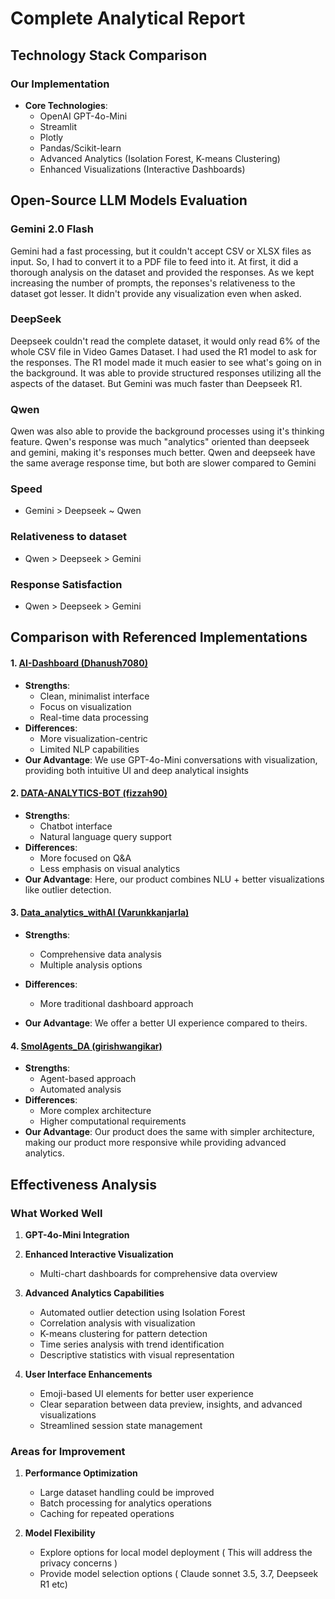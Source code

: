 # Complete Analytical Report

## Technology Stack Comparison

### Our Implementation
- **Core Technologies**: 
  - OpenAI GPT-4o-Mini
  - Streamlit
  - Plotly
  - Pandas/Scikit-learn
  - Advanced Analytics (Isolation Forest, K-means Clustering)
  - Enhanced Visualizations (Interactive Dashboards)

## Open-Source LLM Models Evaluation

### Gemini 2.0 Flash

Gemini had a fast processing, but it couldn't accept CSV or XLSX files as input. So, I had to convert it to a PDF file to feed into it.
At first, it did a thorough analysis on the dataset and provided the responses.
As we kept increasing the number of prompts, the reponses's relativeness to the dataset got lesser.
It didn't provide any visualization even when asked.

### DeepSeek
Deepseek couldn't read the complete dataset, it would only read 6% of the whole CSV file in Video Games Dataset.
I had used the R1 model to ask for the responses.
The R1 model made it much easier to see what's going on in the background. It was able to provide structured responses utilizing all the aspects of the dataset.
But Gemini was much faster than Deepseek R1.

### Qwen
Qwen was also able to provide the background processes using it's thinking feature. 
Qwen's response was much "analytics" oriented than deepseek and gemini, making it's responses much better.
Qwen and deepseek have the same average response time, but both are slower compared to Gemini


### Speed
- Gemini > Deepseek ~ Qwen

### Relativeness to dataset
- Qwen > Deepseek > Gemini

### Response Satisfaction
- Qwen > Deepseek > Gemini


## Comparison with Referenced Implementations

#### 1. [AI-Dashboard (Dhanush7080)](https://huggingface.co/spaces/Dhanush7080/Ai-Dashboard)
- **Strengths**:
  - Clean, minimalist interface
  - Focus on visualization
  - Real-time data processing
- **Differences**:
  - More visualization-centric
  - Limited NLP capabilities
- **Our Advantage**: We use GPT-4o-Mini conversations with visualization, providing both intuitive UI and deep analytical insights

#### 2. [DATA-ANALYTICS-BOT (fizzah90)](https://huggingface.co/spaces/fizzah90/DATA-ANALYTICS-BOT)
- **Strengths**:
  - Chatbot interface
  - Natural language query support
- **Differences**:
  - More focused on Q&A
  - Less emphasis on visual analytics
- **Our Advantage**: Here, our product combines NLU + better visualizations like outlier detection.

#### 3. [Data_analytics_withAI (Varunkkanjarla)](https://huggingface.co/spaces/Varunkkanjarla/Data_analytics_withAI)
- **Strengths**:
  - Comprehensive data analysis
  - Multiple analysis options
- **Differences**:
  - More traditional dashboard approach

- **Our Advantage**: We offer a better UI experience compared to theirs.

#### 4. [SmolAgents_DA (girishwangikar)](https://huggingface.co/spaces/girishwangikar/SmolAgents_DA)
- **Strengths**:
  - Agent-based approach
  - Automated analysis
- **Differences**:
  - More complex architecture
  - Higher computational requirements
- **Our Advantage**: Our product does the same with simpler architecture, making our product more responsive while providing advanced analytics.

## Effectiveness Analysis

### What Worked Well
1. **GPT-4o-Mini Integration**

2. **Enhanced Interactive Visualization**
   - Multi-chart dashboards for comprehensive data overview

3. **Advanced Analytics Capabilities**
   - Automated outlier detection using Isolation Forest
   - Correlation analysis with visualization
   - K-means clustering for pattern detection
   - Time series analysis with trend identification
   - Descriptive statistics with visual representation

4. **User Interface Enhancements**
   - Emoji-based UI elements for better user experience
   - Clear separation between data preview, insights, and advanced visualizations
   - Streamlined session state management

### Areas for Improvement
1. **Performance Optimization**
   - Large dataset handling could be improved
   - Batch processing for analytics operations
   - Caching for repeated operations

2. **Model Flexibility**
   - Explore options for local model deployment ( This will address the privacy concerns )
   - Provide model selection options ( Claude sonnet 3.5, 3.7, Deepseek R1 etc)


